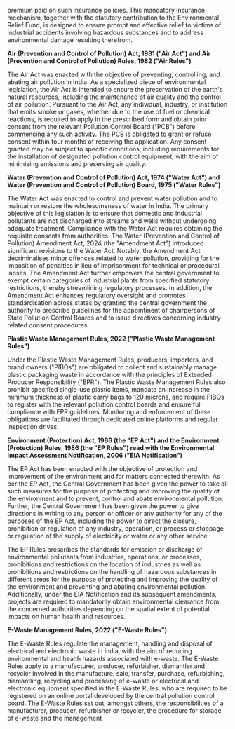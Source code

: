 premium paid on such insurance policies. This mandatory insurance mechanism, together with the statutory contribution to the Environmental Relief Fund, is designed to ensure prompt and effective relief to victims of industrial accidents involving hazardous substances and to address environmental damage resulting therefrom.

**Air (Prevention and Control of Pollution) Act, 1981 ("Air Act") and Air (Prevention and Control of Pollution) Rules, 1982 ("Air Rules")**

The Air Act was enacted with the objective of preventing, controlling, and abating air pollution in India. As a specialized piece of environmental legislation, the Air Act is intended to ensure the preservation of the earth's natural resources, including the maintenance of air quality and the control of air pollution. Pursuant to the Air Act, any individual, industry, or institution that emits smoke or gases, whether due to the use of fuel or chemical reactions, is required to apply in the prescribed form and obtain prior consent from the relevant Pollution Control Board ("PCB") before commencing any such activity. The PCB is obligated to grant or refuse consent within four months of receiving the application. Any consent granted may be subject to specific conditions, including requirements for the installation of designated pollution control equipment, with the aim of minimizing emissions and preserving air quality.

**Water (Prevention and Control of Pollution) Act, 1974 ("Water Act") and Water (Prevention and Control of Pollution) Board, 1975 ("Water Rules")**

The Water Act was enacted to control and prevent water pollution and to maintain or restore the wholesomeness of water in India. The primary objective of this legislation is to ensure that domestic and industrial pollutants are not discharged into streams and wells without undergoing adequate treatment. Compliance with the Water Act requires obtaining the requisite consents from authorities. The Water (Prevention and Control of Pollution) Amendment Act, 2024 (the "Amendment Act") introduced significant revisions to the Water Act. Notably, the Amendment Act decriminalises minor offences related to water pollution, providing for the imposition of penalties in lieu of imprisonment for technical or procedural lapses. The Amendment Act further empowers the central government to exempt certain categories of industrial plants from specified statutory restrictions, thereby streamlining regulatory processes. In addition, the Amendment Act enhances regulatory oversight and promotes standardisation across states by granting the central government the authority to prescribe guidelines for the appointment of chairpersons of State Pollution Control Boards and to issue directives concerning industry-related consent procedures.

**Plastic Waste Management Rules, 2022 ("Plastic Waste Management Rules")**

Under the Plastic Waste Management Rules, producers, importers, and brand owners ("PIBOs") are obligated to collect and sustainably manage plastic packaging waste in accordance with the principles of Extended Producer Responsibility ("EPR"). The Plastic Waste Management Rules also prohibit specified single-use plastic items, mandate an increase in the minimum thickness of plastic carry bags to 120 microns, and require PIBOs to register with the relevant pollution control boards and ensure full compliance with EPR guidelines. Monitoring and enforcement of these obligations are facilitated through dedicated online platforms and regular inspection drives.

**Environment (Protection) Act, 1986 (the "EP Act") and the Environment (Protection) Rules, 1986 (the "EP Rules") read with the Environmental Impact Assessment Notification, 2006 ("EIA Notification")**

The EP Act has been enacted with the objective of protection and improvement of the environment and for matters connected therewith. As per the EP Act, the Central Government has been given the power to take all such measures for the purpose of protecting and improving the quality of the environment and to prevent, control and abate environmental pollution. Further, the Central Government has been given the power to give directions in writing to any person or officer or any authority for any of the purposes of the EP Act, including the power to direct the closure, prohibition or regulation of any industry, operation, or process or stoppage or regulation of the supply of electricity or water or any other service.

The EP Rules prescribes the standards for emission or discharge of environmental pollutants from industries, operations, or processes, prohibitions and restrictions on the location of industries as well as prohibitions and restrictions on the handling of hazardous substances in different areas for the purpose of protecting and improving the quality of the environment and preventing and abating environmental pollution. Additionally, under the EIA Notification and its subsequent amendments, projects are required to mandatorily obtain environmental clearance from the concerned authorities depending on the spatial extent of potential impacts on human health and resources.

**E-Waste Management Rules, 2022 ("E-Waste Rules")**

The E-Waste Rules regulate the management, handling and disposal of electrical and electronic waste in India, with the aim of reducing environmental and health hazards associated with e-waste. The E-Waste Rules apply to a manufacturer, producer, refurbisher, dismantler and recycler involved in the manufacture, sale, transfer, purchase, refurbishing, dismantling, recycling and processing of e-waste or electrical and electronic equipment specified in the E-Waste Rules, who are required to be registered on an online portal developed by the central pollution control board. The E-Waste Rules set out, amongst others, the responsibilities of a manufacturer, producer, refurbisher or recycler, the procedure for storage of e-waste and the management